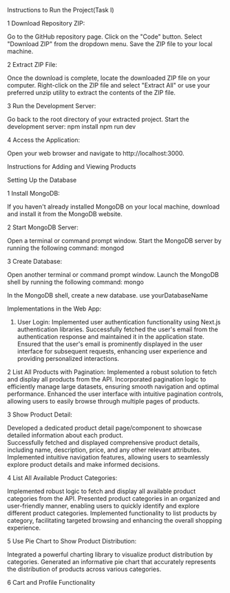 Instructions to Run the Project(Task I)

1 Download Repository ZIP:

Go to the GitHub repository page.
Click on the "Code" button.
Select "Download ZIP" from the dropdown menu.
Save the ZIP file to your local machine.

2 Extract ZIP File:

Once the download is complete, locate the downloaded ZIP file on your computer.
Right-click on the ZIP file and select "Extract All" or use your preferred unzip utility to extract the contents of the ZIP file.

3 Run the Development Server:

Go back to the root directory of your extracted project.
Start the development server:
npm install
npm run dev

4 Access the Application:

Open your web browser and navigate to http://localhost:3000.

Instructions for Adding and Viewing Products

Setting Up the Database

1 Install MongoDB:

If you haven't already installed MongoDB on your local machine, download and install it from the MongoDB website.

2 Start MongoDB Server:

Open a terminal or command prompt window.
Start the MongoDB server by running the following command:
mongod

3 Create Database:

Open another terminal or command prompt window.
Launch the MongoDB shell by running the following command:
mongo

In the MongoDB shell, create a new database.
use yourDatabaseName


Implementations in the Web App:

1. User Login:
  Implemented user authentication functionality using Next.js authentication libraries.
  Successfully fetched the user's email from the authentication response and maintained it in the application state.
  Ensured that the user's email is prominently displayed in the user interface for subsequent requests, enhancing user experience and providing personalized interactions.

2 List All Products with Pagination:
  Implemented a robust solution to fetch and display all products from the API.
  Incorporated pagination logic to efficiently manage large datasets, ensuring smooth navigation and optimal performance.
  Enhanced the user interface with intuitive pagination controls, allowing users to easily browse through multiple pages of products.

3 Show Product Detail:

  Developed a dedicated product detail page/component to showcase detailed information about each product.  
  Successfully fetched and displayed comprehensive product details, including name, description, price, and any other relevant attributes.
  Implemented intuitive navigation features, allowing users to seamlessly explore product details and make informed decisions.

4 List All Available Product Categories:

  Implemented robust logic to fetch and display all available product categories from the API.
  Presented product categories in an organized and user-friendly manner, enabling users to quickly identify and explore different product categories.
  Implemented functionality to list products by category, facilitating targeted browsing and enhancing the overall shopping experience.

5 Use Pie Chart to Show Product Distribution:

  Integrated a powerful charting library to visualize product distribution by categories.
  Generated an informative pie chart that accurately represents the distribution of products across various categories.

6 Cart and Profile Functionality
